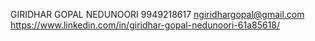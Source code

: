 GIRIDHAR GOPAL NEDUNOORI
9949218617
ngiridhargopal@gmail.com
 https://www.linkedin.com/in/giridhar-gopal-nedunoori-61a85618/
